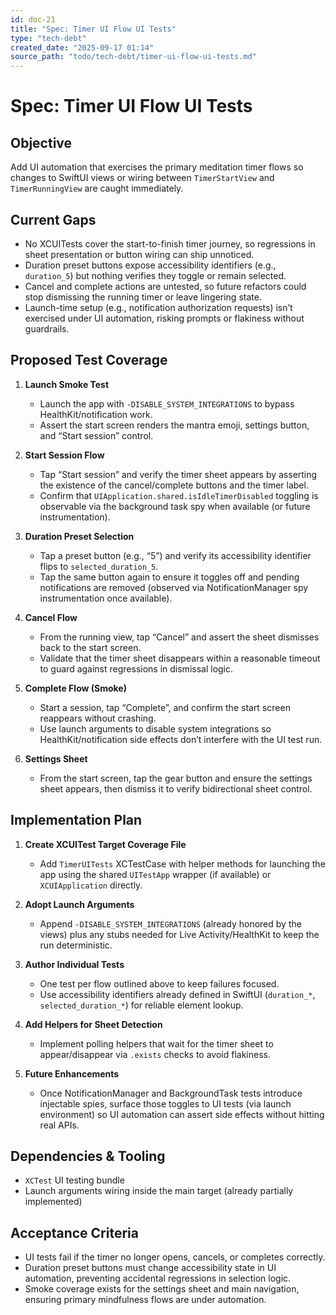 ```yaml
---
id: doc-21
title: "Spec: Timer UI Flow UI Tests"
type: "tech-debt"
created_date: "2025-09-17 01:14"
source_path: "todo/tech-debt/timer-ui-flow-ui-tests.md"
---
```

# Spec: Timer UI Flow UI Tests

## Objective
Add UI automation that exercises the primary meditation timer flows so changes to SwiftUI views or wiring between `TimerStartView` and `TimerRunningView` are caught immediately.

## Current Gaps
- No XCUITests cover the start-to-finish timer journey, so regressions in sheet presentation or button wiring can ship unnoticed.
- Duration preset buttons expose accessibility identifiers (e.g., `duration_5`) but nothing verifies they toggle or remain selected.
- Cancel and complete actions are untested, so future refactors could stop dismissing the running timer or leave lingering state.
- Launch-time setup (e.g., notification authorization requests) isn’t exercised under UI automation, risking prompts or flakiness without guardrails.

## Proposed Test Coverage
1. **Launch Smoke Test**
   - Launch the app with `-DISABLE_SYSTEM_INTEGRATIONS` to bypass HealthKit/notification work.
   - Assert the start screen renders the mantra emoji, settings button, and “Start session” control.

2. **Start Session Flow**
   - Tap “Start session” and verify the timer sheet appears by asserting the existence of the cancel/complete buttons and the timer label.
   - Confirm that `UIApplication.shared.isIdleTimerDisabled` toggling is observable via the background task spy when available (or future instrumentation).

3. **Duration Preset Selection**
   - Tap a preset button (e.g., “5”) and verify its accessibility identifier flips to `selected_duration_5`.
   - Tap the same button again to ensure it toggles off and pending notifications are removed (observed via NotificationManager spy instrumentation once available).

4. **Cancel Flow**
   - From the running view, tap “Cancel” and assert the sheet dismisses back to the start screen.
   - Validate that the timer sheet disappears within a reasonable timeout to guard against regressions in dismissal logic.

5. **Complete Flow (Smoke)**
   - Start a session, tap “Complete”, and confirm the start screen reappears without crashing.
   - Use launch arguments to disable system integrations so HealthKit/notification side effects don’t interfere with the UI test run.

6. **Settings Sheet**
   - From the start screen, tap the gear button and ensure the settings sheet appears, then dismiss it to verify bidirectional sheet control.

## Implementation Plan
1. **Create XCUITest Target Coverage File**
   - Add `TimerUITests` XCTestCase with helper methods for launching the app using the shared `UITestApp` wrapper (if available) or `XCUIApplication` directly.

2. **Adopt Launch Arguments**
   - Append `-DISABLE_SYSTEM_INTEGRATIONS` (already honored by the views) plus any stubs needed for Live Activity/HealthKit to keep the run deterministic.

3. **Author Individual Tests**
   - One test per flow outlined above to keep failures focused.
   - Use accessibility identifiers already defined in SwiftUI (`duration_*`, `selected_duration_*`) for reliable element lookup.

4. **Add Helpers for Sheet Detection**
   - Implement polling helpers that wait for the timer sheet to appear/disappear via `.exists` checks to avoid flakiness.

5. **Future Enhancements**
   - Once NotificationManager and BackgroundTask tests introduce injectable spies, surface those toggles to UI tests (via launch environment) so UI automation can assert side effects without hitting real APIs.

## Dependencies & Tooling
- `XCTest` UI testing bundle
- Launch arguments wiring inside the main target (already partially implemented)

## Acceptance Criteria
- UI tests fail if the timer no longer opens, cancels, or completes correctly.
- Duration preset buttons must change accessibility state in UI automation, preventing accidental regressions in selection logic.
- Smoke coverage exists for the settings sheet and main navigation, ensuring primary mindfulness flows are under automation.
